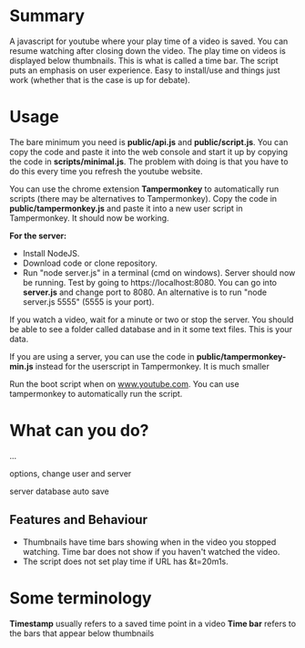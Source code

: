 # Summary
A javascript for youtube where your play time of a video is saved. You can resume watching after closing down the video. The play time on videos is displayed below thumbnails. This is what is called a time bar. The script puts an emphasis on user experience. Easy to install/use and things just work (whether that is the case is up for debate).

# Usage
The bare minimum you need is **public/api.js** and **public/script.js**. You can copy the code and paste it into the web console and start it up by copying the code in **scripts/minimal.js**. The problem with doing is that you have to do this every time you refresh the youtube website.

You can use the chrome extension **Tampermonkey** to automatically run scripts (there may be alternatives to Tampermonkey). Copy the code in **public/tampermonkey.js** and paste it into a new user script in Tampermonkey. It should now be working.

**For the server:**
- Install NodeJS.
- Download code or clone repository.
- Run "node server.js" in a terminal (cmd on windows). Server should now be running. Test by going to https://localhost:8080. You can go into **server.js** and change port to 8080. An alternative is to run "node server.js 5555" (5555 is your port).

If you watch a video, wait for a minute or two or stop the server. You should be able to see a folder called database and in it some text files. This is your data.

If you are using a server, you can use the code in **public/tampermonkey-min.js** instead for the userscript in Tampermonkey. It is much smaller

Run the boot script when on www.youtube.com. You can use tampermonkey to automatically run the script.

# What can you do?
...

options, change user and server

server database auto save

## Features and Behaviour
- Thumbnails have time bars showing when in the video you stopped watching. Time bar does not show if you haven't watched the video.
- The script does not set play time if URL has &t=20m1s.

# Some terminology
**Timestamp** usually refers to a saved time point in a video
**Time bar** refers to the bars that appear below thumbnails